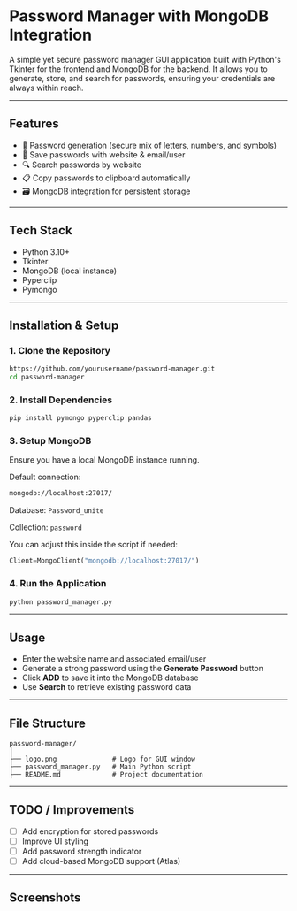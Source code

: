 # Password Manager with MongoDB Integration

A simple yet secure password manager GUI application built with Python's Tkinter for the frontend and MongoDB for the backend. It allows you to generate, store, and search for passwords, ensuring your credentials are always within reach.

---

## Features

- 🔐 Password generation (secure mix of letters, numbers, and symbols)
- 💾 Save passwords with website & email/user
- 🔍 Search passwords by website
- 📋 Copy passwords to clipboard automatically
- 🗃️ MongoDB integration for persistent storage

---

## Tech Stack

- Python 3.10+
- Tkinter
- MongoDB (local instance)
- Pyperclip
- Pymongo

---

## Installation & Setup

### 1. Clone the Repository
```bash
https://github.com/yourusername/password-manager.git
cd password-manager
```

### 2. Install Dependencies
```bash
pip install pymongo pyperclip pandas
```

### 3. Setup MongoDB
Ensure you have a local MongoDB instance running.

Default connection:
```bash
mongodb://localhost:27017/
```

Database: `Password_unite`

Collection: `password`

You can adjust this inside the script if needed:
```python
Client=MongoClient("mongodb://localhost:27017/")
```

### 4. Run the Application
```bash
python password_manager.py
```

---

## Usage

- Enter the website name and associated email/user
- Generate a strong password using the **Generate Password** button
- Click **ADD** to save it into the MongoDB database
- Use **Search** to retrieve existing password data

---

## File Structure
```
password-manager/
│
├── logo.png              # Logo for GUI window
├── password_manager.py   # Main Python script
├── README.md             # Project documentation
```

---

## TODO / Improvements

- [ ] Add encryption for stored passwords
- [ ] Improve UI styling
- [ ] Add password strength indicator
- [ ] Add cloud-based MongoDB support (Atlas)

---

## Screenshots
